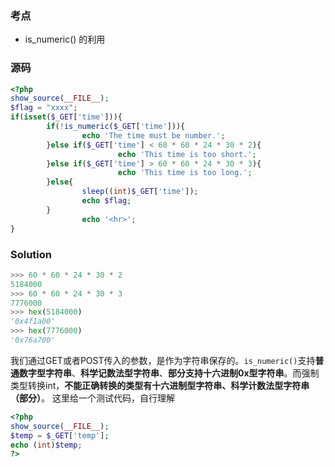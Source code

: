 ### 考点
- is_numeric() 的利用
### 源码
```php
<?php
show_source(__FILE__);
$flag = "xxxx";
if(isset($_GET['time'])){ 
        if(!is_numeric($_GET['time'])){ 
                echo 'The time must be number.'; 
        }else if($_GET['time'] < 60 * 60 * 24 * 30 * 2){ 
                        echo 'This time is too short.'; 
        }else if($_GET['time'] > 60 * 60 * 24 * 30 * 3){ 
                        echo 'This time is too long.'; 
        }else{ 
                sleep((int)$_GET['time']); 
                echo $flag; 
        } 
                echo '<hr>'; 
}
```
### Solution
```python
>>> 60 * 60 * 24 * 30 * 2      
5184000                        
>>> 60 * 60 * 24 * 30 * 3      
7776000                        
>>> hex(5184000)               
'0x4f1a00'                     
>>> hex(7776000)               
'0x76a700'     
```
我们通过GET或者POST传入的参数，是作为字符串保存的。`is_numeric()`支持**普通数字型字符串**、**科学记数法型字符串**、**部分支持十六进制0x型字符串**。而强制类型转换int，**不能正确转换的类型有十六进制型字符串、科学计数法型字符串（部分）**。
这里给一个测试代码，自行理解
```php
<?php
show_source(__FILE__);
$temp = $_GET['temp'];
echo (int)$temp;
?> 
```